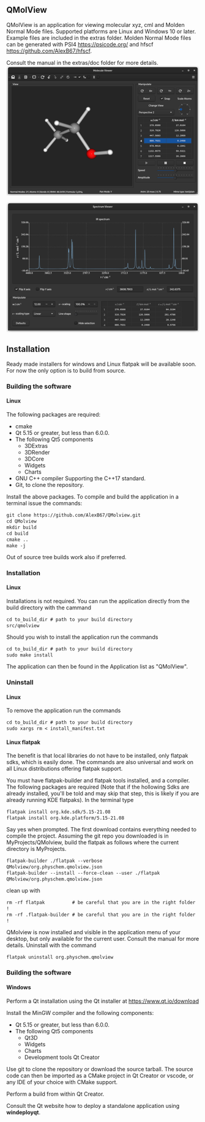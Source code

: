 ## QMolView
QMolView is an application for viewing molecular xyz, cml  and Molden Normal Mode files. Supported platforms are Linux and Windows 10 or later. Example files are included in the extras folder.  Molden Normal Mode files can be generated with PSI4 https://psicode.org/ and hfscf https://github.com/AlexB67/hfscf.

Consult the manual in the extras/doc folder for more details.
<img src="src/screenshots/qmolview.png">

<img src="src/screenshots/qmolview-spectrum.png">

## Installation
Ready made installers for windows and Linux flatpak will be available soon. For now the only option is to build from source.

### Building the software
#### Linux
The following packages are required:
* cmake
* Qt 5.15 or greater, but less than 6.0.0.
* The following Qt5 components
  * 3DExtras 
  * 3DRender 
  * 3DCore 
  * Widgets
  * Charts
* GNU C++ compiler Supporting the C++17 standard.
* Git, to clone the repository.

Install the above packages. To compile and build the application in a terminal issue the commands:
```
git clone https://github.com/AlexB67/QMolview.git
cd QMolview
mkdir build
cd build
cmake ..
make -j
```
Out of source tree builds work also if preferred.
### Installation
#### Linux
Installations is not required. You can run the application directly from the build directory with the cammand
```
cd to_build_dir # path to your build directory
src/qmolview
```
Should you wish to install the application run the commands
```
cd to_build_dir # path to your build directory
sudo make install
```
The application can then be found in the Application list as "QMolView".
### Uninstall
#### Linux
To remove  the application run the commands
```
cd to_build_dir # path to your build directory
sudo xargs rm < install_manifest.txt
```
#### Linux flatpak
The benefit is that local libraries do not have to be installed, only flatpak sdks, which is easily done. The commands are also universal and work on all Linux distributions offering flatpak support. 

You must have flatpak-builder and flatpak tools installed, and a compiler. The following packages are required (Note that if the hollowing Sdks are already installed, you'll be told and may skip that step, this is likely if you are already running KDE flatpaks). In the terminal type
```
flatpak install org.kde.sdk/5.15-21.08
flatpak install org.kde.platform/5.15-21.08
```
Say yes when prompted. The first download contains everything needed to compile the project. Assuming the git repo you downloaded is in MyProjects/QMolview, build the flatpak as follows where the current directory is MyProjects.
```
flatpak-builder ./flatpak --verbose QMolview/org.physchem.qmolview.json
flatpak-builder --install --force-clean --user ./flatpak QMolview/org.physchem.qmolview.json
```
clean up with
```
rm -rf flatpak          # be careful that you are in the right folder !
rm -rf .flatpak-builder # be careful that you are in the right folder !
```
QMolview is now installed and visible in the application menu of your desktop, but only available for the current user. Consult the manual for more details. Uninstall with the command
```
flatpak uninstall org.physchem.qmolview
```

### Building the software
#### Windows
Perform a Qt installation using the Qt installer at https://www.qt.io/download

Install the MinGW compiler and the following components:
* Qt 5.15 or greater, but less than 6.0.0.
* The following Qt5 components
  * Qt3D
  * Widgets
  * Charts
  * Development tools Qt Creator

Use git to clone the repository or download the source tarball. The source code can then be imported as a CMake project in Qt Creator or vscode, or any IDE of your choice with CMake support.

Perform a build from within Qt Creator. 

Consult the Qt website how to deploy a standalone application using **windeployqt**. 
